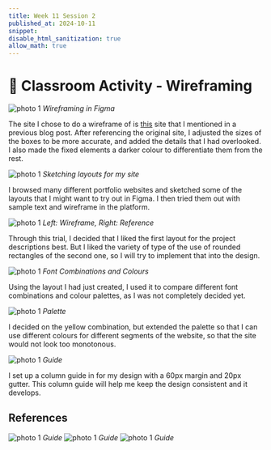 ```yaml
---
title: Week 11 Session 2
published_at: 2024-10-11
snippet: 
disable_html_sanitization: true
allow_math: true
---
```


# :page_with_curl: Classroom Activity - Wireframing

![photo 1](photos/74.png)
*Wireframing in Figma*

The site I chose to do a wireframe of is [this](https://www.hellokuya.co/) site that I mentioned in a previous blog post. After referencing the original site, I adjusted the sizes of the boxes to be more accurate, and added the details that I had overlooked. I also made the fixed elements a darker colour to differentiate them from the rest.

![photo 1](photos/77.jpg)
*Sketching layouts for my site*

I browsed many different portfolio websites and sketched some of the layouts that I might want to try out in Figma. I then tried them out with sample text and wireframe in the platform.

![photo 1](photos/78.png)
*Left: Wireframe, Right: Reference*

Through this trial, I decided that I liked the first layout for the project descriptions best. But I liked the variety of type of the use of rounded rectangles of the second one, so I will try to implement that into the design.

![photo 1](photos/79.png)
*Font Combinations and Colours*

Using the layout I had just created, I used it to compare different font combinations and colour palettes, as I was not completely decided yet.

![photo 1](photos/80.png)
*Palette*

I decided on the yellow combination, but extended the palette so that I can use different colours for different segments of the website, so that the site would not look too monotonous.

![photo 1](photos/81.png)
*Guide*

I set up a column guide in for my design with a 60px margin and 20px gutter. This column guide will help me keep the design consistent and it develops.

## References
![photo 1](photos/84.png)
*Guide*
![photo 1](photos/85.png)
*Guide*
![photo 1](photos/86.png)
*Guide*